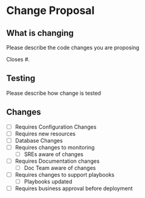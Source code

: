 # Change Proposal

## What is changing

Please describe the code changes you are proposing

Closes #.

## Testing

Please describe how change is tested

## Changes

- [ ] Requires Configuration Changes
- [ ] Requires new resources
- [ ] Database Changes
- [ ] Requires changes to monitoring
  - [ ] SREs aware of changes
- [ ] Requires Documentation changes
  - [ ] Doc Team aware of changes
- [ ] Requires changes to support playbooks
  - [ ] Playbooks updated
- [ ] Requires business approval before deployment
